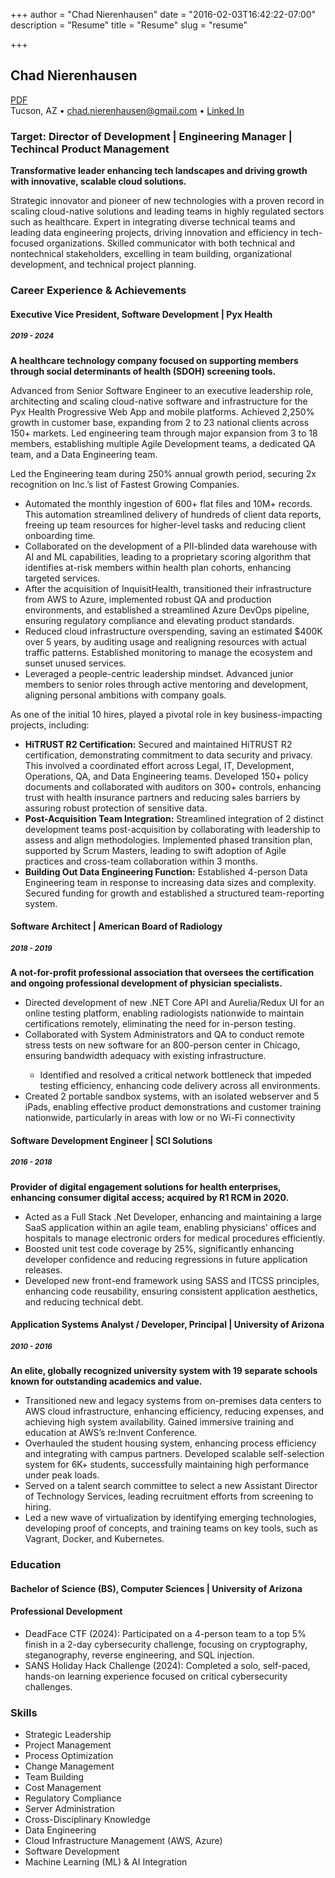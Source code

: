 +++
author = "Chad Nierenhausen"
date = "2016-02-03T16:42:22-07:00"
description = "Resume"
title = "Resume"
slug = "resume"

+++

<div class="resume">
    <section>
      <div class="name">
        <h2>Chad Nierenhausen</h2>
        <span class="pdf"><a href="/assets/Chad_Nierenhausen_Resume.pdf" target="_blank"><i class="fas fa-file-pdf"></i> PDF</a></span>
      </div>
      <div class="details">
        Tucson, AZ
        <span>&bullet;</span>
        <a href="mailto:chad.nierenhausen@gmail.com">chad.nierenhausen@gmail.com</a>
        <span>&bullet;</span>
        <a href="http://www.linkedin.com/in/cnieren/">Linked In</a>
      </div>
    </section>
    <section>
      <article>
        <h3>Target: Director of Development | Engineering Manager | Techincal Product Management</h3>
        <aside><strong>Transformative leader enhancing tech landscapes and driving growth with innovative, scalable cloud solutions.</strong></aside>
        <p>Strategic innovator and pioneer of new technologies with a proven record in scaling cloud-native solutions and leading teams in highly regulated sectors such as healthcare. Expert in integrating diverse technical teams and leading data engineering projects, driving innovation and efficiency in tech-focused organizations. Skilled communicator with both technical and nontechnical stakeholders, excelling in team building, organizational development, and technical project planning.</p>
      </article>
    </section>
    <section>
        <h3 class="section-title">Career Experience & Achievements</h3>
        <article class="flex">
          <div class="row between">
            <h4 class="job-title">Executive Vice President, Software Development | <span class="company-name">Pyx Health</span></h4>
            <h5><small>2019 - 2024</small></h5>
            <strong class="small">A healthcare technology company focused on supporting members through social determinants of health (SDOH) screening tools.</strong>
          </div>
          <div class="row">
            <p>Advanced from Senior Software Engineer to an executive leadership role, architecting and scaling cloud-native software and infrastructure for the Pyx Health Progressive Web App and mobile platforms. Achieved 2,250% growth in customer base, expanding from 2 to 23 national clients across 150+ markets. Led engineering team through major expansion from 3 to 18 members, establishing multiple Agile Development teams, a dedicated QA team, and a Data Engineering team.</p>
          </div>
          <div class="row">
            <div class="pullout">
              <aside>
                <p>Led the Engineering team during 250% annual growth period, securing 2x recognition on Inc.’s list of Fastest Growing Companies.</p>
              </aside>
              <ul>
                <li>Automated the monthly ingestion of 600+ flat files and 10M+ records. This automation streamlined delivery of hundreds of client data reports, freeing up team resources for higher-level tasks and reducing client onboarding time. </li>
                <li>Collaborated on the development of a PII-blinded data warehouse with AI and ML capabilities, leading to a proprietary scoring algorithm that identifies at-risk members within health plan cohorts, enhancing targeted services.</li>
                <li>After the acquisition of InquisitHealth, transitioned their infrastructure from AWS to Azure, implemented robust QA and production environments, and established a streamlined Azure DevOps pipeline, ensuring regulatory compliance and elevating product standards.</li>
                <li>Reduced cloud infrastructure overspending, saving an estimated $400K over 5 years, by auditing usage and realigning resources with actual traffic patterns. Established monitoring to manage the ecosystem and sunset unused services.</li>
                <li>Leveraged a people-centric leadership mindset. Advanced junior members to senior roles through active mentoring and development, aligning personal ambitions with company goals.</li>
              </ul>
            </div>
          </div>
          <div class="row">
            <div class="highlight">
              <p class="lead">
                As one of the initial 10 hires, played a pivotal role in key business-impacting projects, including:
              </p>
              <ul class="checkmark">
                <li><strong>HiTRUST R2 Certification:</strong> Secured and maintained HiTRUST R2 certification, demonstrating commitment to data security and privacy. This involved a coordinated effort across Legal, IT, Development, Operations, QA, and Data Engineering teams. Developed 150+ policy documents and collaborated with auditors on 300+ controls, enhancing trust with health insurance partners and reducing sales barriers by assuring robust protection of sensitive data.</li>
                <li><strong>Post-Acquisition Team Integration:</strong> Streamlined integration of 2 distinct development teams post-acquisition by collaborating with leadership to assess and align methodologies. Implemented phased transition plan, supported by Scrum Masters, leading to swift adoption of Agile practices and cross-team collaboration within 3 months.</li>
                <li><strong>Building Out Data Engineering Function:</strong> Established 4-person Data Engineering team in response to increasing data sizes and complexity. Secured funding for growth and established a structured team-reporting system.</li>
              </ul>
            </div>
          </div>
        </article>
        <article class="flex">
          <div class="row between">
            <h4 class="job-title">Software Architect  |  <span class="company-name">American Board of Radiology</span></h4>
            <h5><small>2018 - 2019</small></h5>
            <strong class="small">A not-for-profit professional association that oversees the certification and ongoing professional development of physician specialists.</strong>
          </div>
          <div class="row">
            <ul>
              <li>Directed development of new .NET Core API and Aurelia/Redux UI for an online testing platform, enabling radiologists nationwide to maintain certifications remotely, eliminating the need for in-person testing.</li>
              <li>Collaborated with System Administrators and QA to conduct remote stress tests on new software for an 800-person center in Chicago, ensuring bandwidth adequacy with existing infrastructure.</li>
                <ul>
                  <li>Identified and resolved a critical network bottleneck that impeded testing efficiency, enhancing code delivery across all environments.</li>
                </ul>
              <li>Created 2 portable sandbox systems, with an isolated webserver and 5 iPads, enabling effective product demonstrations and customer training nationwide, particularly in areas with low or no Wi-Fi connectivity</li>
            </ul>
          </div>
        </article>
        <article class="flex">
          <div class="row between">
            <h4 class="job-title">Software Development Engineer  |  <span class="company-name">SCI Solutions</span></h4>
            <h5><small>2016 - 2018</small></h5>
            <strong class="small">Provider of digital engagement solutions for health enterprises, enhancing consumer digital access; acquired by R1 RCM in 2020.</strong>
          </div>
          <div class="row">
            <ul>
              <li>Acted as a Full Stack .Net Developer, enhancing and maintaining a large SaaS application within an agile team, enabling physicians’ offices and hospitals to manage electronic orders for medical procedures efficiently.</li>
              <li>Boosted unit test code coverage by 25%, significantly enhancing developer confidence and reducing regressions in future application releases.</li>
              <li>Developed new front-end framework using SASS and ITCSS principles, enhancing code reusability, ensuring consistent application aesthetics, and reducing technical debt. </li>
            </ul>
          </div>
        </article>
        <article class="flex">
          <div class="row">
            <h4 class="job-title">Application Systems Analyst / Developer, Principal  |  <span class="company-name">University of Arizona</span></h4>
            <h5><small>2010 - 2016</small></h5>
            <strong class="small">An elite, globally recognized university system with 19 separate schools known for outstanding academics and value.</strong>
          </div>
          <div class="row">
            <ul>
              <li>Transitioned new and legacy systems from on-premises data centers to AWS cloud infrastructure, enhancing efficiency, reducing expenses, and achieving high system availability. Gained immersive training and education at AWS’s re:Invent Conference.</li>
              <li>Overhauled the student housing system, enhancing process efficiency and integrating with campus partners. Developed scalable self-selection system for 6K+ students, successfully maintaining high performance under peak loads.</li>
              <li>Served on a talent search committee to select a new Assistant Director of Technology Services, leading recruitment efforts from screening to hiring.</li>
              <li>Led a new wave of virtualization by identifying emerging technologies, developing proof of concepts, and training teams on key tools, such as Vagrant, Docker, and Kubernetes.</li>
            </ul>
          </div>
        </article>
    </section>
    <section>
      <h3 class="section-title">Education</h3>
      <article class="flex">
        <div class="row">
          <h4 class="center">Bachelor of Science (BS), Computer Sciences | University of Arizona</h4>
        </div>
      </article>
      <article class="flex">
        <div class="row">
          <h4 class="job-title">Professional Development</h4>
          <ul>
            <li>DeadFace CTF (2024): Participated on a 4-person team to a top 5% finish in a 2-day cybersecurity challenge, focusing on cryptography, steganography, reverse engineering, and SQL injection.</li>
            <li>SANS Holiday Hack Challenge (2024): Completed a solo, self-paced, hands-on learning experience focused on critical cybersecurity challenges.</li>
          </ul>
        </div>
      </article>
    </section>
    <section>
      <h3>Skills</h3>
      <div class="skills">
        <ul>
          <li>Strategic Leadership</li>
          <li>Project Management</li>
          <li>Process Optimization</li>
          <li>Change Management</li>
          <li>Team Building</li>
          <li>Cost Management</li>
          <li>Regulatory Compliance</li>
          <li>Server Administration</li>
          <li>Cross-Disciplinary Knowledge</li>
          <li>Data Engineering</li>
          <li>Cloud Infrastructure Management (AWS, Azure)</li>
          <li>Software Development</li>
          <li>Machine Learning (ML) & AI Integration</li>
        </ul>
      </div>
    </section>
</div>
